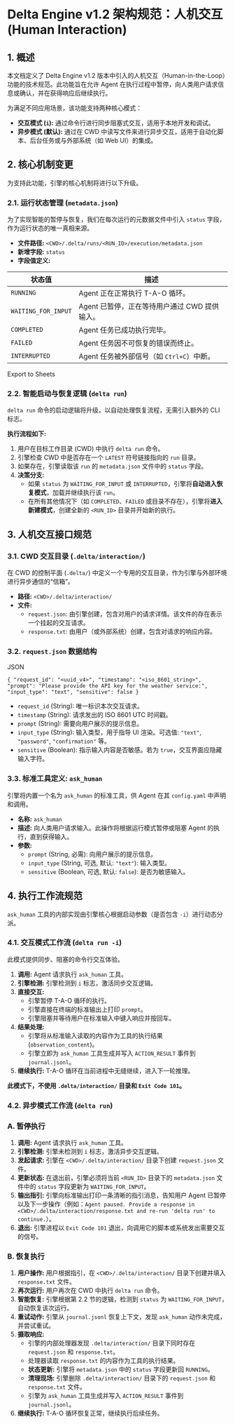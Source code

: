 # Delta Engine v1.2 架构规范：人机交互 (Human Interaction)

## 1. 概述

本文档定义了 Delta Engine v1.2 版本中引入的人机交互（Human-in-the-Loop）功能的技术规范。此功能旨在允许 Agent 在执行过程中暂停，向人类用户请求信息或确认，并在获得响应后继续执行。

为满足不同应用场景，该功能支持两种核心模式：

- **交互模式 (`i`):** 通过命令行进行同步阻塞式交互，适用于本地开发和调试。
- **异步模式 (默认):** 通过在 CWD 中读写文件来进行异步交互，适用于自动化脚本、后台任务或与外部系统（如 Web UI）的集成。

## 2. 核心机制变更

为支持此功能，引擎的核心机制将进行以下升级。

### 2.1. 运行状态管理 (`metadata.json`)

为了实现智能的暂停与恢复，我们在每次运行的元数据文件中引入 `status` 字段，作为运行状态的唯一真相来源。

- **文件路径:** `<CWD>/.delta/runs/<RUN_ID>/execution/metadata.json`
- **新增字段:** `status`
- **字段值定义:**

| 状态值 | 描述 |
| --- | --- |
| `RUNNING` | Agent 正在正常执行 T-A-O 循环。 |
| `WAITING_FOR_INPUT` | Agent 已暂停，正在等待用户通过 CWD 提供输入。 |
| `COMPLETED` | Agent 任务已成功执行完毕。 |
| `FAILED` | Agent 任务因不可恢复的错误而终止。 |
| `INTERRUPTED` | Agent 任务被外部信号（如 `Ctrl+C`）中断。 |

Export to Sheets

### 2.2. 智能启动与恢复逻辑 (`delta run`)

`delta run` 命令的启动逻辑将升级，以自动处理恢复流程，无需引入额外的 CLI 标志。

**执行流程如下:**

1. 用户在目标工作目录 (CWD) 中执行 `delta run` 命令。
2. 引擎检查 CWD 中是否存在一个 `LATEST` 符号链接指向的 `run` 目录。
3. 如果存在，引擎读取该 `run` 的 `metadata.json` 文件中的 `status` 字段。
4. **决策分支:**
    - 如果 `status` 为 `WAITING_FOR_INPUT` 或 `INTERRUPTED`，引擎将**自动进入恢复模式**，加载并继续执行该 `run`。
    - 在所有其他情况下（如 `COMPLETED`、`FAILED` 或目录不存在），引擎将**进入新建模式**，创建全新的 `<RUN_ID>` 目录并开始新的执行。

## 3. 人机交互接口规范

### 3.1. CWD 交互目录 (`.delta/interaction/`)

在 CWD 的控制平面 (`.delta/`) 中定义一个专用的交互目录，作为引擎与外部环境进行异步通信的“信箱”。

- **路径:** `<CWD>/.delta/interaction/`
- **文件:**
    - `request.json`: 由引擎创建，包含对用户的请求详情。该文件的存在表示一个挂起的交互请求。
    - `response.txt`: 由用户（或外部系统）创建，包含对请求的响应内容。

### 3.2. `request.json` 数据结构

JSON

`{
  "request_id": "<uuid_v4>",
  "timestamp": "<iso_8601_string>",
  "prompt": "Please provide the API key for the weather service:",
  "input_type": "text",
  "sensitive": false
}`

- `request_id` (String): 唯一标识本次交互请求。
- `timestamp` (String): 请求发出的 ISO 8601 UTC 时间戳。
- `prompt` (String): 需要向用户展示的提示信息。
- `input_type` (String): 输入类型，用于指导 UI 渲染。可选值: `"text"`, `"password"`, `"confirmation"` 等。
- `sensitive` (Boolean): 指示输入内容是否敏感。若为 `true`，交互界面应隐藏输入字符。

### 3.3. 标准工具定义: `ask_human`

引擎将内置一个名为 `ask_human` 的标准工具，供 Agent 在其 `config.yaml` 中声明和调用。

- **名称:** `ask_human`
- **描述:** 向人类用户请求输入。此操作将根据运行模式暂停或阻塞 Agent 的执行，直到获得输入。
- **参数:**
    - `prompt` (String, 必需): 向用户展示的提示信息。
    - `input_type` (String, 可选, 默认: `"text"`): 输入类型。
    - `sensitive` (Boolean, 可选, 默认: `false`): 是否为敏感输入。

## 4. 执行工作流规范

`ask_human` 工具的内部实现由引擎核心根据启动参数（是否包含 `-i`）进行动态分派。

### 4.1. 交互模式工作流 (`delta run -i`)

此模式提供同步、阻塞的命令行交互体验。

1. **调用:** Agent 请求执行 `ask_human` 工具。
2. **引擎检测:** 引擎检测到 `i` 标志，激活同步交互逻辑。
3. **直接交互:**
    - 引擎暂停 T-A-O 循环的执行。
    - 引擎直接在终端的标准输出上打印 `prompt`。
    - 引擎阻塞并等待用户在标准输入中键入响应并按回车。
4. **结果处理:**
    - 引擎将从标准输入读取的内容作为工具的执行结果 (`observation_content`)。
    - 引擎立即为 `ask_human` 工具生成并写入 `ACTION_RESULT` 事件到 `journal.jsonl`。
5. **继续执行:** T-A-O 循环在当前进程中无缝继续，进入下一轮推理。

**此模式下，不使用 `.delta/interaction/` 目录和 `Exit Code 101`。**

### 4.2. 异步模式工作流 (`delta run`)

### A. 暂停执行

1. **调用:** Agent 请求执行 `ask_human` 工具。
2. **引擎检测:** 引擎未检测到 `i` 标志，激活异步交互逻辑。
3. **发起请求:** 引擎在 `<CWD>/.delta/interaction/` 目录下创建 `request.json` 文件。
4. **更新状态:** 在退出前，引擎必须将当前 `<RUN_ID>` 目录下的 `metadata.json` 文件中的 `status` 字段更新为 `WAITING_FOR_INPUT`。
5. **输出指引:** 引擎向标准输出打印一条清晰的指引消息，告知用户 Agent 已暂停以及下一步操作（例如：`Agent paused. Provide a response in <CWD>/.delta/interaction/response.txt and re-run 'delta run' to continue.`）。
6. **退出:** 引擎进程以 `Exit Code 101` 退出，向调用它的脚本或系统发出需要交互的信号。

### B. 恢复执行

1. **用户操作:** 用户根据指引，在 `<CWD>/.delta/interaction/` 目录下创建并填入 `response.txt` 文件。
2. **再次运行:** 用户再次在 CWD 中执行 `delta run` 命令。
3. **智能恢复:** 引擎根据第 2.2 节的逻辑，检测到 `status` 为 `WAITING_FOR_INPUT`，自动恢复该次运行。
4. **重试动作:** 引擎从 `journal.jsonl` 恢复上下文，发现 `ask_human` 动作未完成，并尝试重试。
5. **摄取响应:**
    - 引擎的内部处理器发现 `.delta/interaction/` 目录下同时存在 `request.json` 和 `response.txt`。
    - 处理器读取 `response.txt` 的内容作为工具的执行结果。
    - **状态更新:** 引擎将 `metadata.json` 中的 `status` 字段更新回 `RUNNING`。
    - **清理现场:** 引擎删除 `.delta/interaction/` 目录下的 `request.json` 和 `response.txt` 文件。
    - 引擎为 `ask_human` 工具生成并写入 `ACTION_RESULT` 事件到 `journal.jsonl`。
6. **继续执行:** T-A-O 循环恢复正常，继续执行后续任务。